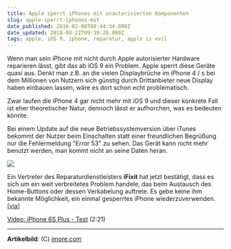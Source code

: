 ```yaml
---
title: Apple sperrt iPhones mit unautorisierten Komponenten
slug: apple-sperrt-iphones-mit
date_published: 2016-02-08T08:44:34.000Z
date_updated: 2018-08-22T09:39:28.000Z
tags: apple, iOS 9, iphone, reparatur, apple is evil
---
```


Wenn man sein iPhone mit nicht durch Apple autorisierter Hardware reparieren lässt, gibt das ab iOS 9 ein Problem. Apple sperrt diese Geräte quasi aus. Denkt man z.B. an die vielen Displaybrüche im iPhone 4 / s bei dem Millionen von Nutzern sich günstig durch Drittanbieter neue Display haben einbauen lassen, wäre es dort schon echt problematisch. 

Zwar laufen die iPhone 4 gar nicht mehr mit iOS 9 und dieser konkrete Fall ist eher theoretischer Natur, dennoch lässt er aufhorchen, was es bedeuten könnte.

Bei einem Update auf die neue Betriebssystemversion über iTunes bekommt der Nutzer beim Einschalten statt einer freundlichen Begrüßung nur die Fehlermeldung "Error 53" zu sehen. Das Gerät kann nicht mehr benutzt werden, man kommt nicht an seine Daten heran.

![](http://thafaker.de/content/images/2016/02/broken.jpg)

Ein Vertreter des Reparaturdienstleisters **iFixit** hat jetzt bestätigt, dass es sich um ein weit verbreitetes Problem handele, das beim Austausch des Home-Buttons oder dessen Verkabelung auftrete. Es gebe keine ihm bekannte Möglichkeit, ein einmal gesperrtes iPhone wiederzuverwenden. [[via](http://www.golem.de/news/error-53-unautorisierte-ersatzteile-sperren-iphone-1602-118970.html)]

[Video: iPhone 6S Plus - Test](http://video.golem.de/handy/16025/iphone-6s-plus-test.html) (2:21)

---

**Artikelbild**: (C) [imore.com](http://www.imore.com/sites/imore.com/files/styles/large/public/field/image/2014/06/iphone_5_open_screen_hero.jpg)
